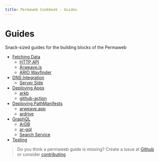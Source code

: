 ```yaml
---
title: Permaweb Cookbook - Guides
---
```


# Guides

Snack-sized guides for the building blocks of the Permaweb

- [Fetching Data](fetching-data/index.md)
  - [HTTP API](fetching-data/http-api.md)
  - [Arweave.js](fetching-data/arweave-js.md)
  - [ARIO Wayfinder](fetching-data/wayfinder.md)
- [DNS Integration](dns-integration/server-side.md)
  - [Server Side](dns-integration/server-side.md)
- [Deploying Apps](deployment/index.md)
  - [arkb](deployment/arkb.md)
  - [github-action](deployment/github-action.md)
- [Deploying PathManifests](deploying-manifests/deployingManifests.md)
  - [arweave.app](deploying-manifests/arweave-app.md)
  - [ardrive](deploying-manifests/ardrive.md)
- [GraphQL](querying-arweave/queryingArweave.md)
  - [ArDB](querying-arweave/ardb.md)
  - [ar-gql](querying-arweave/ar-gql.md)
  - [Search Service](querying-arweave/search-indexing-service.md)
- [Testing](testing/arlocal.md)

> Do you think a permaweb guide is missing? Create a issue at [Github](https://github.com/twilson63/permaweb-cookbook/issues) or consider [contributing](../getting-started/contributing.md)
